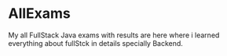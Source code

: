 # AllExams
My all FullStack Java exams with results are here where i learned everything about fullStck in details specially Backend.

